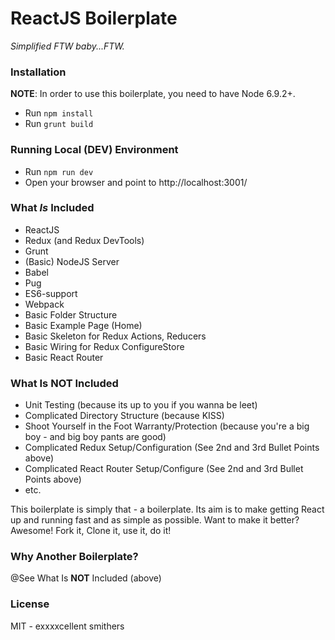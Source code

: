 # ReactJS Boilerplate
*Simplified FTW baby...FTW.*

### Installation
**NOTE**: In order to use this boilerplate, you need to have Node 6.9.2+.

* Run `npm install`
* Run `grunt build`

### Running Local (DEV) Environment
* Run `npm run dev`
* Open your browser and point to http://localhost:3001/

### What *Is* Included
* ReactJS
* Redux (and Redux DevTools)
* Grunt
* (Basic) NodeJS Server
* Babel
* Pug
* ES6-support
* Webpack
* Basic Folder Structure
* Basic Example Page (Home)
* Basic Skeleton for Redux Actions, Reducers
* Basic Wiring for Redux ConfigureStore
* Basic React Router

### What Is **NOT** Included
* Unit Testing (because its up to you if you wanna be leet)
* Complicated Directory Structure (because KISS)
* Shoot Yourself in the Foot Warranty/Protection (because you're a big boy - and big boy pants are good)
* Complicated Redux Setup/Configuration (See 2nd and 3rd Bullet Points above)
* Complicated React Router Setup/Configure (See 2nd and 3rd Bullet Points above)
* etc.

This boilerplate is simply that - a boilerplate.  Its aim is to make getting React up and running fast and as simple as possible.  Want to make it better?  Awesome!  Fork it, Clone it, use it, do it!

### Why Another Boilerplate?
@See What Is **NOT** Included (above)

### License
MIT - exxxxcellent smithers
